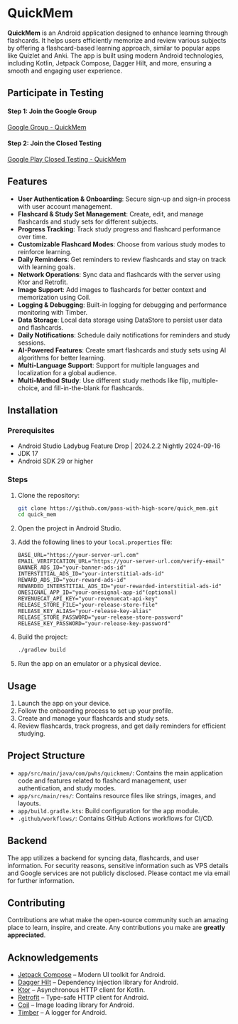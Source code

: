 # QuickMem

**QuickMem** is an Android application designed to enhance learning through flashcards. It helps
users efficiently memorize and review various subjects by offering a flashcard-based learning
approach, similar to popular apps like Quizlet and Anki. The app is built using modern Android
technologies, including Kotlin, Jetpack Compose, Dagger Hilt, and more, ensuring a smooth and
engaging user experience.

## Participate in Testing

#### Step 1: Join the Google Group

[Google Group - QuickMem](https://groups.google.com/g/quickmem)

#### Step 2: Join the Closed Testing

[Google Play Closed Testing - QuickMem](https://play.google.com/apps/testing/com.pwhs.quickmem)

## Features

- **User Authentication & Onboarding**: Secure sign-up and sign-in process with user account
  management.
- **Flashcard & Study Set Management**: Create, edit, and manage flashcards and study sets for
  different subjects.
- **Progress Tracking**: Track study progress and flashcard performance over time.
- **Customizable Flashcard Modes**: Choose from various study modes to reinforce learning.
- **Daily Reminders**: Get reminders to review flashcards and stay on track with learning goals.
- **Network Operations**: Sync data and flashcards with the server using Ktor and Retrofit.
- **Image Support**: Add images to flashcards for better context and memorization using Coil.
- **Logging & Debugging**: Built-in logging for debugging and performance monitoring with Timber.
- **Data Storage**: Local data storage using DataStore to persist user data and flashcards.
- **Daily Notifications**: Schedule daily notifications for reminders and study sessions.
- **AI-Powered Features**: Create smart flashcards and study sets using AI algorithms for better
  learning.
- **Multi-Language Support**: Support for multiple languages and localization for a global audience.
- **Multi-Method Study**: Use different study methods like flip, multiple-choice, and
  fill-in-the-blank for flashcards.

## Installation

### Prerequisites

- Android Studio Ladybug Feature Drop | 2024.2.2 Nightly 2024-09-16
- JDK 17
- Android SDK 29 or higher

### Steps

1. Clone the repository:
   ```sh
   git clone https://github.com/pass-with-high-score/quick_mem.git
   cd quick_mem
   ```

2. Open the project in Android Studio.

3. Add the following lines to your `local.properties` file:
   ```properties
   BASE_URL="https://your-server-url.com"
   EMAIL_VERIFICATION_URL="https://your-server-url.com/verify-email"
   BANNER_ADS_ID="your-banner-ads-id"
   INTERSTITIAL_ADS_ID="your-interstitial-ads-id"
   REWARD_ADS_ID="your-reward-ads-id"
   REWARDED_INTERSTITIAL_ADS_ID="your-rewarded-interstitial-ads-id"
   ONESIGNAL_APP_ID="your-onesignal-app-id"(optional)
   REVENUECAT_API_KEY="your-revenuecat-api-key"
   RELEASE_STORE_FILE="your-release-store-file"
   RELEASE_KEY_ALIAS="your-release-key-alias"
   RELEASE_STORE_PASSWORD="your-release-store-password"
   RELEASE_KEY_PASSWORD="your-release-key-password"
   ```

4. Build the project:
   ```sh
   ./gradlew build
   ```

5. Run the app on an emulator or a physical device.

## Usage

1. Launch the app on your device.
2. Follow the onboarding process to set up your profile.
3. Create and manage your flashcards and study sets.
4. Review flashcards, track progress, and get daily reminders for efficient studying.

## Project Structure

- `app/src/main/java/com/pwhs/quickmem/`: Contains the main application code and features related to
  flashcard management, user authentication, and study modes.
- `app/src/main/res/`: Contains resource files like strings, images, and layouts.
- `app/build.gradle.kts`: Build configuration for the app module.
- `.github/workflows/`: Contains GitHub Actions workflows for CI/CD.

## Backend

The app utilizes a backend for syncing data, flashcards, and user information. For security reasons,
sensitive information such as VPS details and Google services are not publicly disclosed. Please
contact me via email for further information.

## Contributing

Contributions are what make the open-source community such an amazing place to learn, inspire, and
create. Any contributions you make are **greatly appreciated**.

## Acknowledgements

- [Jetpack Compose](https://developer.android.com/jetpack/compose) – Modern UI toolkit for Android.
- [Dagger Hilt](https://dagger.dev/hilt/) – Dependency injection library for Android.
- [Ktor](https://ktor.io/) – Asynchronous HTTP client for Kotlin.
- [Retrofit](https://square.github.io/retrofit/) – Type-safe HTTP client for Android.
- [Coil](https://coil-kt.github.io/coil/) – Image loading library for Android.
- [Timber](https://github.com/JakeWharton/timber) – A logger for Android.

